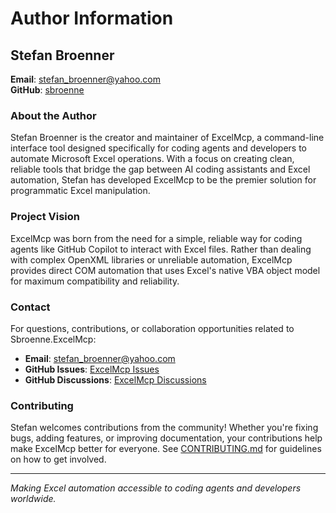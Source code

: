 # Author Information

## Stefan Broenner

**Email**: [stefan_broenner@yahoo.com](mailto:stefan_broenner@yahoo.com)  
**GitHub**: [sbroenne](https://github.com/sbroenne)

### About the Author

Stefan Broenner is the creator and maintainer of ExcelMcp, a command-line interface tool designed specifically for coding agents and developers to automate Microsoft Excel operations. With a focus on creating clean, reliable tools that bridge the gap between AI coding assistants and Excel automation, Stefan has developed ExcelMcp to be the premier solution for programmatic Excel manipulation.

### Project Vision

ExcelMcp was born from the need for a simple, reliable way for coding agents like GitHub Copilot to interact with Excel files. Rather than dealing with complex OpenXML libraries or unreliable automation, ExcelMcp provides direct COM automation that uses Excel's native VBA object model for maximum compatibility and reliability.

### Contact

For questions, contributions, or collaboration opportunities related to Sbroenne.ExcelMcp:

- **Email**: [stefan_broenner@yahoo.com](mailto:stefan_broenner@yahoo.com)
- **GitHub Issues**: [ExcelMcp Issues](https://github.com/sbroenne/mcp-server-excel/issues)
- **GitHub Discussions**: [ExcelMcp Discussions](https://github.com/sbroenne/mcp-server-excel/discussions)

### Contributing

Stefan welcomes contributions from the community! Whether you're fixing bugs, adding features, or improving documentation, your contributions help make ExcelMcp better for everyone. See [CONTRIBUTING.md](CONTRIBUTING.md) for guidelines on how to get involved.

---

*Making Excel automation accessible to coding agents and developers worldwide.*
